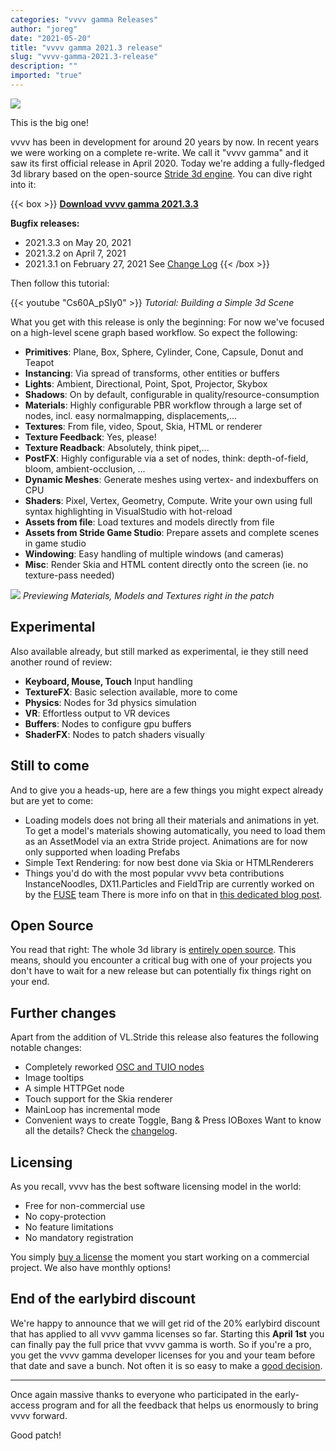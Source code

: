```yaml
---
categories: "vvvv gamma Releases"
author: "joreg"
date: "2021-05-20"
title: "vvvv gamma 2021.3 release"
slug: "vvvv-gamma-2021.3-release"
description: ""
imported: "true"
---
```


![](bunchofprimitives-850.png)

This is the big one!

vvvv has been in development for around 20 years by now. In recent years we were working on a complete re-write. We call it "vvvv gamma" and it saw its first official release in April 2020. Today we're adding a fully-fledged 3d library based on the open-source [Stride 3d engine](http://stride3d.net/). You can dive right into it:

{{< box >}}
**[Download vvvv gamma 2021.3.3](http://visualprogramming.net/#Download)**

**Bugfix releases:**
* 2021.3.3 on May 20, 2021
* 2021.3.2 on April 7, 2021
* 2021.3.1 on February 27, 2021
See [Change Log](https://thegraybook.vvvv.org/changelog/2021.3.html)
{{< /box >}}

Then follow this tutorial:

{{< youtube "Cs60A_pSIy0" >}}
*Tutorial: Building a Simple 3d Scene*

What you get with this release is only the beginning: For now we've focused on a high-level scene graph based workflow. So expect the following:
* **Primitives**: Plane, Box, Sphere, Cylinder, Cone, Capsule, Donut and Teapot 
* **Instancing**: Via spread of transforms, other entities or buffers
* **Lights**: Ambient, Directional, Point, Spot, Projector, Skybox
* **Shadows**: On by default, configurable in quality/resource-consumption
* **Materials**: Highly configurable PBR workflow through a large set of nodes, incl. easy normalmapping, displacements,...
* **Textures**: From file, video, Spout, Skia, HTML or renderer
* **Texture Feedback**: Yes, please!
* **Texture Readback**: Absolutely, think pipet,...
* **PostFX**: Highly configurable via a set of nodes, think: depth-of-field, bloom, ambient-occlusion, ...
* **Dynamic Meshes**: Generate meshes using vertex- and indexbuffers on CPU
* **Shaders**: Pixel, Vertex, Geometry, Compute. Write your own using full syntax highlighting in VisualStudio with hot-reload
* **Assets from file**: Load textures and models directly from file
* **Assets from Stride Game Studio**: Prepare assets and complete scenes in game studio
* **Windowing**: Easy handling of multiple windows (and cameras)
* **Misc**: Render Skia and HTML content directly onto the screen (ie. no texture-pass needed)

![](patchpreviews840.png) 
*Previewing Materials, Models and Textures right in the patch*

## Experimental

Also available already, but still marked as experimental, ie they still need another round of review:
* **Keyboard, Mouse, Touch** Input handling
* **TextureFX**: Basic selection available, more to come
* **Physics**: Nodes for 3d physics simulation
* **VR**: Effortless output to VR devices
* **Buffers**: Nodes to configure gpu buffers
* **ShaderFX**: Nodes to patch shaders visually

## Still to come

And to give you a heads-up, here are a few things you might expect already but are yet to come:
* Loading models does not bring all their materials and animations in yet. To get a model's materials showing automatically, you need to load them as an AssetModel via an extra Stride project. Animations are for now only supported when loading Prefabs
* Simple Text Rendering: for now best done via Skia or HTMLRenderers
* Things you'd do with the most popular vvvv beta contributions InstanceNoodles, DX11.Particles and FieldTrip are currently worked on by the [FUSE](https://discourse.vvvv.org/t/fuse-project/19000) team
There is more info on that in [this dedicated blog post](/blog/2021/vl-stride-3d-engine-update-4).
## Open Source

You read that right: The whole 3d library is [entirely open source](https://github.com/vvvv/VL.Stride). This means, should you encounter a critical bug with one of your projects you don't have to wait for a new release but can potentially fix things right on your end. 

## Further changes

Apart from the addition of VL.Stride this release also features the following notable changes:
- Completely reworked [OSC and TUIO nodes](/blog/2020/vl-new-osc-and-tuio-nodes)
- Image tooltips
- A simple HTTPGet node
- Touch support for the Skia renderer
- MainLoop has incremental mode
- Convenient ways to create Toggle, Bang & Press IOBoxes
Want to know all the details? Check the [changelog](https://thegraybook.vvvv.org/changelog/2021.3.html).

##  Licensing

As you recall, vvvv has the best software licensing model in the world: 

* Free for non-commercial use
* No copy-protection
* No feature limitations
* No mandatory registration

You simply [buy a license](https://store.vvvv.org/) the moment you start working on a commercial project. We also have monthly options!

##  End of the earlybird discount

We're happy to announce that we will get rid of the 20% earlybird discount that has applied to all vvvv gamma licenses so far. Starting this **April 1st** you can finally pay the full price that vvvv gamma is worth. So if you're a pro, you get the vvvv gamma developer licenses for you and your team before that date and save a bunch. Not often it is so easy to make a [good decision](https://store.vvvv.org/).

---

Once again massive thanks to everyone who participated in the early-access program and for all the feedback that helps us enormously to bring vvvv forward.

Good patch!
